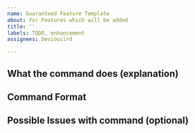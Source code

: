 ```yaml
---
name: Guaranteed Feature Template
about: For Features which will be added
title: ''
labels: TODO, enhancement
assignees: Deviouslrd

---
```


## What the command does (explanation)


## Command Format


## Possible Issues with command (optional)
